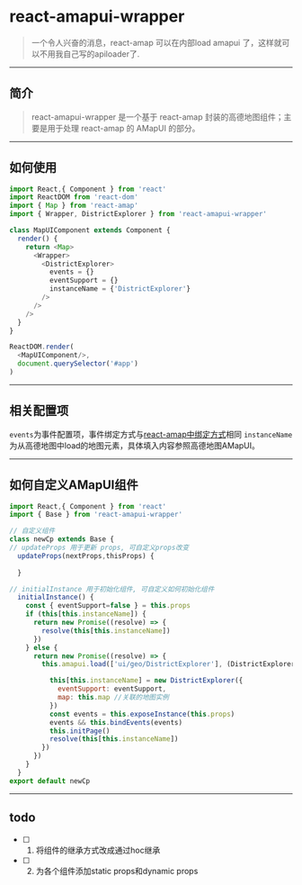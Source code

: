 # react-amapui-wrapper

> 一个令人兴奋的消息，react-amap 可以在内部load amapui 了，这样就可以不用我自己写的apiloader了.

---
## 简介
> react-amapui-wrapper 是一个基于 react-amap 封装的高德地图组件；主要是用于处理 react-amap 的 AMapUI 的部分。

---
## 如何使用
```JavaScript
import React,{ Component } from 'react'
import ReactDOM from 'react-dom'
import { Map } from 'react-amap'
import { Wrapper, DistrictExplorer } from 'react-amapui-wrapper'

class MapUIComponent extends Component {
  render() {
    return <Map>
      <Wrapper>
        <DistrictExplorer> 
          events = {} 
          eventSupport = {} 
          instanceName = {'DistrictExplorer'}
        /> 
      /> 
    />
  }
}

ReactDOM.render(
  <MapUIComponent/>,
  document.querySelector('#app')
)
```
---
## 相关配置项

`events`为事件配置项，事件绑定方式与[react-amap中绑定方式](https://github.com/ElemeFE/react-amap/blob/master/components/about.md)相同
`instanceName`为从高德地图中load的地图元素，具体填入内容参照高德地图AMapUI。

---

## 如何自定义AMapUI组件
```JavaScript
import React,{ Component } from 'react'
import { Base } from 'react-amapui-wrapper'

// 自定义组件
class newCp extends Base {
// updateProps 用于更新 props, 可自定义props改变
  updateProps(nextProps,thisProps) {
    
  }

// initialInstance 用于初始化组件, 可自定义如何初始化组件
  initialInstance() {
    const { eventSupport=false } = this.props
    if (this[this.instanceName]) {
      return new Promise((resolve) => {
        resolve(this[this.instanceName])
      })
    } else {
      return new Promise((resolve) => {
        this.amapui.load(['ui/geo/DistrictExplorer'], (DistrictExplorer) => {

          this[this.instanceName] = new DistrictExplorer({
            eventSupport: eventSupport,
            map: this.map //关联的地图实例
          })
          const events = this.exposeInstance(this.props)
          events && this.bindEvents(events)
          this.initPage()
          resolve(this[this.instanceName])
        })
      })
    }
  }
export default newCp
```

---
## todo

* [ ] 1. 将组件的继承方式改成通过hoc继承
* [ ] 2. 为各个组件添加static props和dynamic props